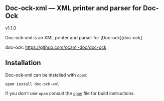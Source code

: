 Doc-ock-xml — XML printer and parser for Doc-Ock
------------------------------------------------
v1.1.0

Doc-ock-xml is an XML printer and parser for [Doc-ock][doc-ock]

doc-ock: https://github.com/ocaml-doc/doc-ock

## Installation

Doc-ock-xml can be installed with `opam`:

    opam install doc-ock-xml

If you don't use `opam` consult the [`opam`](opam) file for build instructions.



